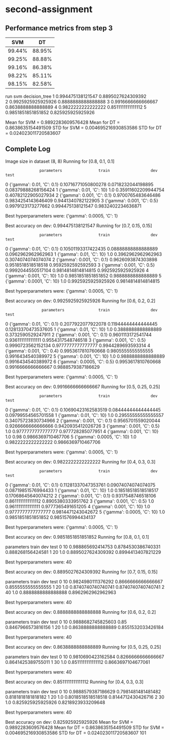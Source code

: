 # second-assignment

## Performance metrics from step 3
| SVM           | DT            |
| ------------- | ------------- |
| 99.44%        | 88.95%        |
| 99.25%        | 88.88%        |
| 99.16%        | 86.38%        |
| 98.22%        | 85.11%        |
| 98.15%        | 82.58%        |

run       svm                   decision_tree
1   0.994475138121547           0.8895027624309392    
2   0.9925925925925926          0.8888888888888888
3   0.9916666666666667          0.8638888888888889
4   0.9822222222222222          0.8511111111111112
5   0.9851851851851852          0.825925925925926
 
Mean for SVM = 0.9892283609576428
Mean for DT = 0.8638635154491509
STD for SVM = 0.004695216930853586
STD for DT = 0.024023011720583607

## Complete Log
Image size in dataset (8, 8)
Running for [0.8, 0.1, 0.1]

                   parameters                train                  dev                 test
0   {'gamma': 0.01, 'C': 0.1}  0.10716771050800278   0.0718232044198895  0.08379888268156424
1    {'gamma': 0.01, 'C': 10}                  1.0  0.35911602209944754  0.40782122905027934
2  {'gamma': 0.001, 'C': 0.1}   0.9700765483646486   0.9834254143646409   0.9441340782122905
3  {'gamma': 0.001, 'C': 0.5}   0.9979123173277662    0.994475138121547   0.9832402234636871


Best hyperparameters were: 
{'gamma': 0.0005, 'C': 1}


Best accuracy on dev: 
0.994475138121547
Running for [0.7, 0.15, 0.15]

                   parameters                train                  dev                test
0   {'gamma': 0.01, 'C': 0.1}  0.10501193317422435  0.08888888888888889  0.0962962962962963
1    {'gamma': 0.01, 'C': 10}                  1.0   0.3962962962962963  0.3074074074074074
2  {'gamma': 0.001, 'C': 0.1}   0.9626093874303898   0.9518518518518518  0.9592592592592593
3  {'gamma': 0.001, 'C': 0.5}   0.9992044550517104   0.9814814814814815  0.9925925925925926
4   {'gamma': 0.001, 'C': 10}                  1.0   0.9851851851851852  0.9888888888888889
5  {'gamma': 0.0001, 'C': 10}                  1.0   0.9925925925925926  0.9814814814814815


Best hyperparameters were: 
{'gamma': 0.0005, 'C': 1}


Best accuracy on dev: 
0.9925925925925926
Running for [0.6, 0.2, 0.2]

                    parameters               train                  dev                 test
0    {'gamma': 0.01, 'C': 0.1}  0.2077922077922078  0.11944444444444445  0.12813370473537605
1     {'gamma': 0.01, 'C': 10}                 1.0   0.3888888888888889   0.3732590529247911
2   {'gamma': 0.001, 'C': 0.1}  0.9601113172541744   0.9361111111111111   0.9554317548746518
3   {'gamma': 0.001, 'C': 0.5}  0.9990723562152134   0.9777777777777777   0.9944289693593314
4   {'gamma': 0.001, 'C': 0.4}  0.9953617810760668   0.9805555555555555   0.9916434540389972
5    {'gamma': 0.001, 'C': 10}                 1.0   0.9888888888888889   0.9916434540389972
6  {'gamma': 0.0005, 'C': 0.5}  0.9953617810760668   0.9916666666666667   0.9888579387186629


Best hyperparameters were: 
{'gamma': 0.0005, 'C': 1}


Best accuracy on dev: 
0.9916666666666667
Running for [0.5, 0.25, 0.25]

                   parameters                train                  dev                 test
0   {'gamma': 0.01, 'C': 0.1}  0.10690423162583519  0.08444444444444445  0.09799554565701558
1    {'gamma': 0.01, 'C': 10}                  1.0  0.29555555555555557  0.34075723830734966
2  {'gamma': 0.001, 'C': 0.1}   0.9565701559020044   0.9266666666666666   0.9420935412026726
3  {'gamma': 0.001, 'C': 0.5}                  1.0   0.9777777777777777    0.977728285077951
4   {'gamma': 0.001, 'C': 10}                  1.0                 0.98   0.9866369710467706
5  {'gamma': 0.0005, 'C': 10}                  1.0   0.9822222222222222   0.9866369710467706


Best hyperparameters were: 
{'gamma': 0.0005, 'C': 1}


Best accuracy on dev: 
0.9822222222222222
Running for [0.4, 0.3, 0.3]

                   parameters                train                  dev                 test
0   {'gamma': 0.01, 'C': 0.1}  0.11281337047353761  0.09074074074074075  0.08719851576994433
1    {'gamma': 0.01, 'C': 10}                  1.0  0.18518518518518517  0.17068645640074212
2  {'gamma': 0.001, 'C': 0.1}   0.9317548746518106   0.8611111111111112   0.8905380333951762
3  {'gamma': 0.001, 'C': 0.5}                  1.0   0.9611111111111111   0.9777365491651205
4   {'gamma': 0.001, 'C': 10}                  1.0   0.9777777777777777   0.9814471243042672
5  {'gamma': 0.0005, 'C': 10}                  1.0   0.9851851851851852   0.9851576994434137


Best hyperparameters were: 
{'gamma': 0.0005, 'C': 1}


Best accuracy on dev: 
0.9851851851851852
Running for [0.8, 0.1, 0.1]

  parameters              train                 dev                test
0         10  0.988865692414753  0.8784530386740331   0.888268156424581
1         20                1.0  0.8895027624309392  0.8994413407821229


Best hyperparameters were: 
40


Best accuracy on dev: 
0.8895027624309392
Running for [0.7, 0.15, 0.15]

  parameters               train                 dev                test
0         10  0.9824980111376292  0.8666666666666667  0.8555555555555555
1         20                 1.0  0.8740740740740741  0.8740740740740741
2         40                 1.0  0.8888888888888888  0.8962962962962963


Best hyperparameters were: 
40


Best accuracy on dev: 
0.8888888888888888
Running for [0.6, 0.2, 0.2]

  parameters               train                 dev                test
0         10  0.9888682745825603                0.85  0.8467966573816156
1         20                 1.0  0.8638888888888889  0.8551532033426184


Best hyperparameters were: 
40


Best accuracy on dev: 
0.8638888888888889
Running for [0.5, 0.25, 0.25]

  parameters               train                 dev                test
0         10  0.9810690423162584  0.8266666666666667  0.8641425389755011
1         30                 1.0  0.8511111111111112  0.8663697104677061


Best hyperparameters were: 
40


Best accuracy on dev: 
0.8511111111111112
Running for [0.4, 0.3, 0.3]

  parameters               train                 dev                test
0         10  0.9888579387186629  0.7981481481481482  0.8181818181818182
1         20                 1.0  0.8018518518518518  0.8144712430426716
2         30                 1.0   0.825925925925926  0.8218923933209648


Best hyperparameters were: 
40


Best accuracy on dev: 
0.825925925925926
Mean for SVM = 0.9892283609576428
Mean for DT = 0.8638635154491509
STD for SVM = 0.004695216930853586
STD for DT = 0.024023011720583607
101
